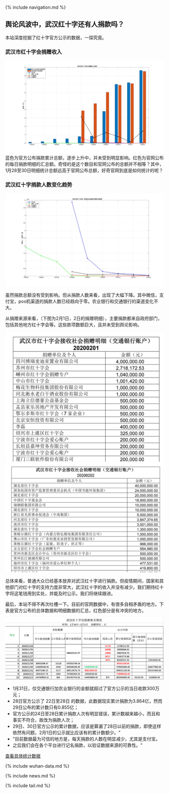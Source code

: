 
{% include navigation.md %}

<!-- [给湖北监工](./) -->

## 舆论风波中，武汉红十字还有人捐款吗？
本站深度挖掘了红十字官方公示的数据，一探究竟。

### 武汉市红十字会捐赠收入


![](data/wh_sr_redcross2_2.jpg)
蓝色为官方公布捐款累计总额，逐步上升中，并未受到明显影响。红色为官网公布的每日捐款明细的汇总额。奇怪的是这个数目和官网公布的总额并不相等？其中，1月28至30日明细统计总额远高于官网公布总额，好奇官网到底是如何统计的呢？



### 武汉红十字捐款人数变化趋势

![](data/wh_rsqs_redcross2_2.jpg)

虽然捐款总额没有受到影响。但从捐款人数来看，出现了大幅下降。其中微信，支付宝，pos机渠道的捐款人数已经趋向于零。农业银行和交通银行的渠道变化不大。

从捐赠来源来看，（下图为2月1日，2日的捐赠明细），主要捐款都来自政府部门，包括其他地方红十字会等。这些款项数额巨大，且并未受到舆论影响。

![](data/wuhan20200201.png)
![](data/wuhan20200202.png)

总体来看，普通大众已经基本放弃对武汉红十字进行捐款。但疫情期间，国家和其他部门对红十字的支持力度非常大，武汉红十字的收入并没有减少。我们期待红十字将这笔钱用到实处，并能及时公示。我们将继续跟进。

最后，本站不得不再次吐槽一下。目前的官网数据中，有很多自相矛盾的地方。下表是官方公布的总体数据和明细数据的汇总，红色部分是有冲突的地方。

![](./data/wuhan-donation-summary.png)


* 1月31日，仅交通银行加农业银行的金额就超过了官方公示的当日收款300万元；
* 28日官方公示了  22日至28日 的数据，此数据现实累计捐款为3.864亿，然而29日公布的累计数只有0.855亿；
* 官方公示的24日至28日累计捐款人次有明显错误，累计数越来越小，而且和事实不符合，故改为捐款人次；
* 29日、30日官方公示的累计数据，应该是算漏了28日以前的捐款，即使这样依然有问题，2月1日的公示就比应该有的累计数额少。"	
* "目前数据最为可信的地方是，每天捐款的人数在明显减少，尤其是支付宝。
* 之后我们会在各个平台进行记名捐款，以验证数据来源的可靠性。"	

[查看具体统计数据](raw_data/summary/武汉红十字会捐款收支情况2.xlsx)

<!-- outdated first data from weilei

### 武汉市红十字会官网统计每日捐赠总额

{% include wuhan-donation.md %}

注： 空白部分数据官网未统计
-->

{% include wuhan-data.md %}


{% include news.md %}

{% include tail.md %}
